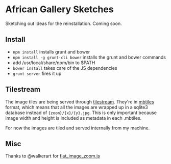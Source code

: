 # African Gallery Sketches

Sketching out ideas for the reinstallation. Coming soon.

## Install

* `npm install` installs grunt and bower
* `npm install -g grunt-cli bower` installs the grunt and bower commands
* add /usr/local/share/npm/bin to $PATH
* `bower install` takes care of the JS dependencies
* `grunt server` fires it up

## Tilestream

The image tiles are being served through
[tilestream](//github.com/mapbox/tilestream).  They're in
[mbtiles](//github.com/mapbox/mbtiles) format, which means that all the
images are wrapped up in a sqlite3 database instead of
`{zoom}/{x}/{y}.jpg`. This is only important because image
width and height is included as metadata in each .mbtiles.

For now the images are tiled and served internally from my machine.

## Misc

Thanks to @walkerart for [flat_image_zoom.js](//github.com/walkerart/infolounge_walls/blob/master/javascripts/flat_image_zoom.js)
